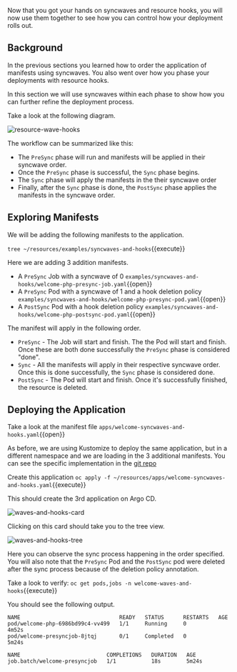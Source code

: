 Now that you got your hands on syncwaves and resource hooks, you will
now use them together to see how you can control how your deployment
rolls out.

## Background

In the previous sections you learned how to order the application
of manifests using syncwaves. You also went over how you phase your
deployments with resource hooks.

In this section we will use syncwaves within each phase to show how you
can further refine the deployment process.

Take a look at the following diagram.

![resource-wave-hooks](../../assets/gitops/resource-hooks.png)

The workflow can be summarized like this:

* The `PreSync` phase will run and manifests will be applied in their syncwave order.
* Once the `PreSync` phase is successful, the `Sync` phase begins.
* The `Sync` phase will apply the manifests in the their syncwave order
* Finally, after the `Sync` phase is done, the `PostSync` phase applies the manifests in the syncwave order.

## Exploring Manifests

We will be adding the following manifests to the application. 

`tree ~/resources/examples/syncwaves-and-hooks`{{execute}}

Here we are adding 3 addition manifests.

* A `PreSync` Job with a syncwave of 0 `examples/syncwaves-and-hooks/welcome-php-presync-job.yaml`{{open}}
* A `PreSync` Pod with a syncwave of 1 and a hook deletion policy `examples/syncwaves-and-hooks/welcome-php-presync-pod.yaml`{{open}}
* A `PostSync` Pod with a hook deletion policy `examples/syncwaves-and-hooks/welcome-php-postsync-pod.yaml`{{open}}

The manifest will apply in the following order.

* `PreSync` - The Job will start and finish. The the Pod will start and finish. Once these are both done successfully the `PreSync` phase is considered "done".
* `Sync` - All the manifests will apply in their respective syncwave order. Once this is done successfully, the `Sync` phase is considered done.
* `PostSync` - The Pod will start and finish. Once it's successfully finished, the resource is deleted.


## Deploying the Application

Take a look at the manifest file `apps/welcome-syncwaves-and-hooks.yaml`{{open}}

As before, we are using Kustomize to deploy the same application,
but in a different namespace and we are loading in the 3 additional
manifests. You can see the specific implementation in the [git repo](https://github.com/redhat-developer-demos/openshift-gitops-examples/tree/main/apps/welcome-php/overlays/syncwaves-and-hooks)

Create this application `oc apply -f ~/resources/apps/welcome-syncwaves-and-hooks.yaml`{{execute}}

This should create the 3rd application on Argo CD.

![waves-and-hooks-card](../../assets/gitops/waves-and-hooks-card.png)

Clicking on this card should take you to the tree view.

![waves-and-hooks-tree](../../assets/gitops/waves-and-hooks-tree.png)

Here you can observe the sync process happening in the order
specified. You will also note that the `PreSync` Pod and the `PostSync`
pod were deleted after the sync process because of the deletion policy
annotation.

Take a look to verify: `oc get pods,jobs -n welcome-waves-and-hooks`{{execute}}

You should see the following output.

```shell
NAME                               READY   STATUS      RESTARTS   AGE
pod/welcome-php-6986bd99c4-vv499   1/1     Running     0          4m52s
pod/welcome-presyncjob-8jtqj       0/1     Completed   0          5m24s

NAME                           COMPLETIONS   DURATION   AGE
job.batch/welcome-presyncjob   1/1           18s        5m24s
```
